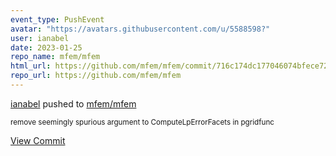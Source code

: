 ```yaml
---
event_type: PushEvent
avatar: "https://avatars.githubusercontent.com/u/5588598?"
user: ianabel
date: 2023-01-25
repo_name: mfem/mfem
html_url: https://github.com/mfem/mfem/commit/716c174dc177046074bfece72367ef8f58b48e5d
repo_url: https://github.com/mfem/mfem
---
```


<a href='https://github.com/ianabel' target='_blank'>ianabel</a> pushed to <a href='https://github.com/mfem/mfem' target='_blank'>mfem/mfem</a>

<small>remove seemingly spurious argument to ComputeLpErrorFacets in pgridfunc</small>

<a href='https://github.com/mfem/mfem/commit/716c174dc177046074bfece72367ef8f58b48e5d' target='_blank'>View Commit</a>
